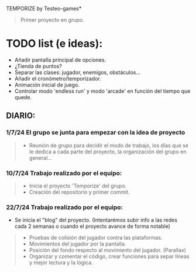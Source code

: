 

TEMPORIZE by Testeo-games*
> Primer proyecto en grupo.



# TODO list (e ideas): 

- Añadir pantalla principal de opciones.
- ¿Tienda de puntos?
- Separar las clases: jugador, enemigos, obstáculos...
- Añadir el cronómetro/temporizador.
- Animación inicial de juego.
- Controlar modo 'endless run' y modo 'arcade' en función del tiempo que quede.




## DIARIO:
### 1/7/24 El grupo se junta para empezar con la idea de proyecto

>- Reunión de grupo para decidir el modo de trabajo, los días que se le dedica a cada parte del proyecto, la organización del grupo en general...



### 10/7/24 Trabajo realizado por el equipo:

>- Inicia el proyecto 'Temporize' del grupo.
>- Creación del repositorio y primer commit.



### 22/7/24 Trabajo realizado por el equipo:

- Se inicia el "blog" del proyecto. (Intentarémos subir info a las redes cada 2 semanas o cuando el proyecto avance de forma notable)
>- Pruebas de colisión del jugador contra las plataformas.
>- Movimientos del jugador por la pantalla.
>- Posición del fondo respecto al movimiento del jugador. (Parallax)
>- Organizar y comentar el código, crear funciones para separ líneas y mejor lectura y la lógica.
